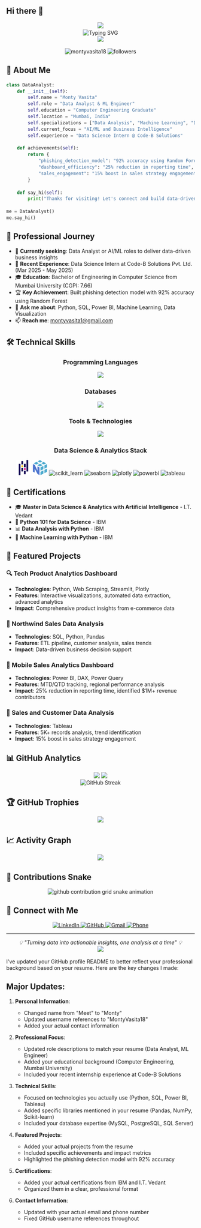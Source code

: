 ## Hi there 👋
<div align="center">
  <img src="https://capsule-render.vercel.app/api?type=waving&color=gradient&height=200&section=header&text=Hi%20👋,%20I'm%20Monty&fontSize=80&fontAlignY=35&animation=twinkling&fontColor=ffffff" />
</div>

<div align="center">
  <img src="https://readme-typing-svg.herokuapp.com?font=Fira+Code&pause=1000&color=36BCF7&center=true&vCenter=true&width=435&lines=Data+Analyst;Machine+Learning+Engineer;Python+Developer;Computer+Engineering+Graduate" alt="Typing SVG" />
</div>

<div align="center">
  <img src="https://github.com/Anmol-Baranwal/Cool-GIFs-For-GitHub/assets/74038190/d48893bd-0757-481c-8d7e-ba3e163feae7" width="400" />
</div>

<p align="center"> 
  <img src="https://komarev.com/ghpvc/?username=MontyVasita18&label=Profile%20views&color=0e75b6&style=for-the-badge" alt="montyvasita18" /> 
  <img src="https://img.shields.io/github/followers/MontyVasita18?label=Followers&style=for-the-badge&color=blue" alt="followers" />
</p>

## 🚀 About Me

```python
class DataAnalyst:
    def __init__(self):
        self.name = "Monty Vasita"
        self.role = "Data Analyst & ML Engineer"
        self.education = "Computer Engineering Graduate"
        self.location = "Mumbai, India"
        self.specializations = ["Data Analysis", "Machine Learning", "Data Visualization"]
        self.current_focus = "AI/ML and Business Intelligence"
        self.experience = "Data Science Intern @ Code-B Solutions"
    
    def achievements(self):
        return {
            "phishing_detection_model": "92% accuracy using Random Forest",
            "dashboard_efficiency": "25% reduction in reporting time",
            "sales_engagement": "15% boost in sales strategy engagement"
        }
    
    def say_hi(self):
        print("Thanks for visiting! Let's connect and build data-driven solutions together!")

me = DataAnalyst()
me.say_hi()
```

## 🌱 Professional Journey

- 🔭 **Currently seeking**: Data Analyst or AI/ML roles to deliver data-driven business insights
- 💼 **Recent Experience**: Data Science Intern at Code-B Solutions Pvt. Ltd. (Mar 2025 - May 2025)
- 🎓 **Education**: Bachelor of Engineering in Computer Science from Mumbai University (CGPI: 7.66)
- 🏆 **Key Achievement**: Built phishing detection model with 92% accuracy using Random Forest
- 💬 **Ask me about**: Python, SQL, Power BI, Machine Learning, Data Visualization
- 📫 **Reach me**: montyvasita1@gmail.com

## 🛠️ Technical Skills

<div align="center">
  
### Programming Languages
<img src="https://skillicons.dev/icons?i=python,html,css&theme=dark" />

### Databases
<img src="https://skillicons.dev/icons?i=mysql,postgresql&theme=dark" />

### Tools & Technologies
<img src="https://skillicons.dev/icons?i=git,github,vscode&theme=dark" />

### Data Science & Analytics Stack
<p align="center">
  <img src="https://raw.githubusercontent.com/devicons/devicon/2ae2a900d2f041da66e950e4d48052658d850630/icons/pandas/pandas-original.svg" alt="pandas" width="40" height="40"/>
  <img src="https://raw.githubusercontent.com/devicons/devicon/2ae2a900d2f041da66e950e4d48052658d850630/icons/numpy/numpy-original.svg" alt="numpy" width="40" height="40"/>
  <img src="https://upload.wikimedia.org/wikipedia/commons/0/05/Scikit_learn_logo_small.svg" alt="scikit_learn" width="40" height="40"/>
  <img src="https://seaborn.pydata.org/_images/logo-mark-lightbg.svg" alt="seaborn" width="40" height="40"/>
  <img src="https://raw.githubusercontent.com/plotly/plotly.py/master/doc/images/plotly-logo-stripe.png" alt="plotly" width="80" height="40"/>
  <img src="https://upload.wikimedia.org/wikipedia/commons/c/cf/New_Power_BI_Logo.svg" alt="powerbi" width="40" height="40"/>
  <img src="https://logos-world.net/wp-content/uploads/2021/10/Tableau-Symbol.png" alt="tableau" width="60" height="40"/>
</p>

</div>

## 🏅 Certifications

- 🎓 **Master in Data Science & Analytics with Artificial Intelligence** - I.T. Vedant
- 🐍 **Python 101 for Data Science** - IBM
- 📊 **Data Analysis with Python** - IBM
- 🤖 **Machine Learning with Python** - IBM

## 💼 Featured Projects

### 🔍 Tech Product Analytics Dashboard
- **Technologies**: Python, Web Scraping, Streamlit, Plotly
- **Features**: Interactive visualizations, automated data extraction, advanced analytics
- **Impact**: Comprehensive product insights from e-commerce data

### 🛒 Northwind Sales Data Analysis
- **Technologies**: SQL, Python, Pandas
- **Features**: ETL pipeline, customer analysis, sales trends
- **Impact**: Data-driven business decision support

### 📱 Mobile Sales Analytics Dashboard
- **Technologies**: Power BI, DAX, Power Query
- **Features**: MTD/QTD tracking, regional performance analysis
- **Impact**: 25% reduction in reporting time, identified $1M+ revenue contributors

### 🎯 Sales and Customer Data Analysis
- **Technologies**: Tableau
- **Features**: 5K+ records analysis, trend identification
- **Impact**: 15% boost in sales strategy engagement

## 📊 GitHub Analytics

<div align="center">
  <img height="180em" src="https://github-readme-stats.vercel.app/api?username=MontyVasita18&show_icons=true&theme=tokyonight&include_all_commits=true&count_private=true&hide_border=true"/>
  <img height="180em" src="https://github-readme-stats.vercel.app/api/top-langs/?username=MontyVasita18&layout=compact&langs_count=8&theme=tokyonight&hide_border=true"/>
</div>

<div align="center">
  <img src="https://github-readme-streak-stats.herokuapp.com/?user=MontyVasita18&theme=tokyonight&hide_border=true" alt="GitHub Streak" />
</div>

## 🏆 GitHub Trophies

<div align="center">
  <img src="https://github-profile-trophy.vercel.app/?username=MontyVasita18&theme=tokyonight&no-frame=true&no-bg=false&margin-w=4&row=1" />
</div>

## 📈 Activity Graph

<div align="center">
  <img src="https://github-readme-activity-graph.vercel.app/graph?username=MontyVasita18&bg_color=1a1b27&color=38bdae&line=70a5fd&point=bf91f3&area=true&hide_border=true" />
</div>

## 🐍 Contributions Snake

<div align="center">

<picture>
  <source media="(prefers-color-scheme: dark)" srcset="https://raw.githubusercontent.com/MontyVasita18/MontyVasita18/output/github-contribution-grid-snake-dark.svg">
  <source media="(prefers-color-scheme: light)" srcset="https://raw.githubusercontent.com/MontyVasita18/MontyVasita18/output/github-contribution-grid-snake.svg">
  <img alt="github contribution grid snake animation" src="https://raw.githubusercontent.com/MontyVasita18/MontyVasita18/output/github-contribution-grid-snake.svg">
</picture>

</div>

## 🤝 Connect with Me

<div align="center">
  <a href="https://linkedin.com/in/Monty-vasita" target="_blank">
    <img src="https://img.shields.io/badge/LinkedIn-0077B5?style=for-the-badge&logo=linkedin&logoColor=white" alt="LinkedIn"/>
  </a>
  <a href="https://github.com/MontyVasita18" target="_blank">
    <img src="https://img.shields.io/badge/GitHub-100000?style=for-the-badge&logo=github&logoColor=white" alt="GitHub"/>
  </a>
  <a href="mailto:montyvasita1@gmail.com">
    <img src="https://img.shields.io/badge/Gmail-D14836?style=for-the-badge&logo=gmail&logoColor=white" alt="Gmail"/>
  </a>
  <a href="tel:+919834296080">
    <img src="https://img.shields.io/badge/Phone-25D366?style=for-the-badge&logo=whatsapp&logoColor=white" alt="Phone"/>
  </a>
</div>

---

<div align="center">
  <i>💡 "Turning data into actionable insights, one analysis at a time" 💡</i>
</div>

<div align="center">
  <img src="https://capsule-render.vercel.app/api?type=waving&color=gradient&height=100&section=footer" />
</div>

I've updated your GitHub profile README to better reflect your professional background based on your resume. Here are the key changes I made:

## Major Updates:

1. **Personal Information**: 
   - Changed name from "Meet" to "Monty" 
   - Updated username references to "MontyVasita18"
   - Added your actual contact information

2. **Professional Focus**:
   - Updated role descriptions to match your resume (Data Analyst, ML Engineer)
   - Added your educational background (Computer Engineering, Mumbai University)
   - Included your recent internship experience at Code-B Solutions

3. **Technical Skills**:
   - Focused on technologies you actually use (Python, SQL, Power BI, Tableau)
   - Added specific libraries mentioned in your resume (Pandas, NumPy, Scikit-learn)
   - Included your database expertise (MySQL, PostgreSQL, SQL Server)

4. **Featured Projects**:
   - Added your actual projects from the resume
   - Included specific achievements and impact metrics
   - Highlighted the phishing detection model with 92% accuracy

5. **Certifications**:
   - Added your actual certifications from IBM and I.T. Vedant
   - Organized them in a clear, professional format

6. **Contact Information**:
   - Updated with your actual email and phone number
   - Fixed GitHub username references throughout

<!--
**MontyVasita18/MontyVasita18** is a ✨ _special_ ✨ repository because its `README.md` (this file) appears on your GitHub profile.

Here are some ideas to get you started:

- 🔭 I’m currently working on ...
- 🌱 I’m currently learning ...
- 👯 I’m looking to collaborate on ...
- 🤔 I’m looking for help with ...
- 💬 Ask me about ...
- 📫 How to reach me: ...
- 😄 Pronouns: ...
- ⚡ Fun fact: ...
-->

